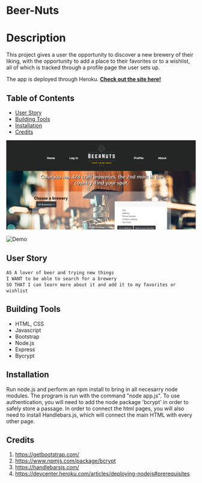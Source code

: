 # Beer-Nuts

# Description

This project gives a user the opportunity to discover a new brewery of their liking, with the opportunity to add a place to their favorites or to a wishlist, all of which is tracked through a profile page the user sets up.

The app is deployed through Heroku. **[Check out the site here!](https://note-taker-du-21.herokuapp.com/)**



## Table of Contents

 * [User Story](#User-Story)
 * [Building Tools](#Building-Tools) 
 * [Installation](#Installation) 
 * [Credits](#Credits)





![Site Photo](/public/assets/images/BeerNuts_mainpage.png)

![Demo](https://user-images.githubusercontent.com/74884495/115098274-6641f080-9eec-11eb-9e6d-f1d368b725ac.gif)

## User Story
<pre><code>AS A lover of beer and trying new things
I WANT to be able to search for a brewery
SO THAT I can learn more about it and add it to my favorites or wishlist
</code></pre>

## Building Tools 

 * HTML, CSS
 * Javascript 
 * Bootstrap
 * Node.js
 * Express
 * Bycrypt

 ## Installation
 Run node.js and perform an npm install to bring in all necesarry node modules. The program is run with the command "node app.js". To use authentication, you will need to add the node package 'bcrypt' in order to safely store a passage. In order to connect the html pages, you will also need to install Handlebars.js, which will connect the main HTML with every other page. 


## Credits
1. https://getbootstrap.com/
2. https://www.npmjs.com/package/bcrypt
3. https://handlebarsjs.com/
4. https://devcenter.heroku.com/articles/deploying-nodejs#prerequisites

